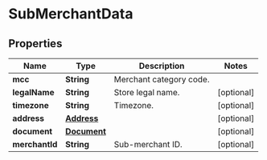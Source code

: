 

# SubMerchantData

## Properties

Name | Type | Description | Notes
------------ | ------------- | ------------- | -------------
**mcc** | **String** | Merchant category code. | 
**legalName** | **String** | Store legal name. |  [optional]
**timezone** | **String** | Timezone. |  [optional]
**address** | [**Address**](Address.md) |  |  [optional]
**document** | [**Document**](Document.md) |  |  [optional]
**merchantId** | **String** | Sub-merchant ID. |  [optional]



